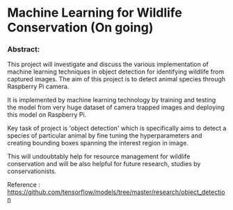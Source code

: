# Machine Learning for Wildlife Conservation (On going)

### Abstract:
This project will investigate and discuss the various implementation of machine learning techniques in object detection for identifying wildlife from captured images. The aim of this project is to detect animal species through Raspberry Pi camera. 

It is implemented by machine learning technology by training and testing the model from very huge dataset of camera trapped images and deploying this model on Raspberry Pi.

Key task of project is 'object detection' which is specifically aims to detect a species of particular animal by fine tuning the hyperparameters and creating bounding boxes spanning the interest region in image. 

This will undoubtably help for resource management for wildlife conservation and will be also helpful for future research, studies by conservationists.

Reference : https://github.com/tensorflow/models/tree/master/research/object_detection 
